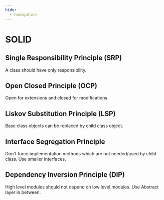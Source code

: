 ```yaml
---
hide:
  - navigation
---
```


# SOLID
## Single Responsibility Principle (SRP)
A class should have only responsibility.

## Open Closed Principle (OCP)
Open for extensions and closed for modifications.

## Liskov Substitution Principle (LSP)
Base class objects can be replaced by child class object.

## Interface Segregation Principle
Don't force implementation methods which are not needed/used by child class. Use smaller interfaces.

## Dependency Inversion Principle (DIP)
High level modules should not depend on low level modules. Use Abstract layer in between.